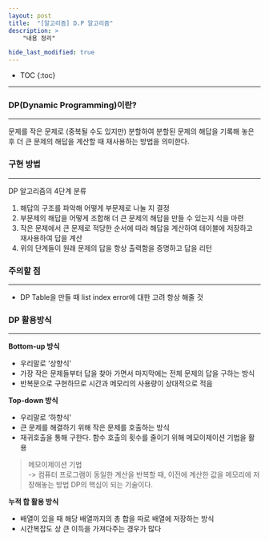 ```yaml
---
layout: post
title:  "[알고리즘] D.P 알고리즘"
description: >
    "내용 정리"

hide_last_modified: true
---
```

* TOC
{:toc}
***
### DP(Dynamic Programming)이란?
***
문제를 작은 문제로 (중복될 수도 있지만) 분할하여 분할된 문제의 해답을 기록해 놓은 후 더 큰 문제의 해답을 계산할 때 재사용하는 방법을 의미한다.


### 구현 방법 
***
DP 알고리즘의 4단계 분류
1. 해답의 구조를 파악해 어떻게 부문제로 나눌 지 결정
2. 부문제의 해답을 어떻게 조합해 더 큰 문제의 해답을 만들 수 있는지 식을 마련
3. 작은 문제에서 큰 문제로 적당한 순서에 따라 해답을 계산하여 테이블에 저장하고 재사용하여 답을 계산
4. 위의 단계들이 원래 문제의 답을 항상 출력함을 증명하고 답을 리턴

### 주의할 점
***
- DP Table을 만들 때 list index error에 대한 고려 항상 해줄 것

### DP 활용방식
***
**Bottom-up 방식**
- 우리말로 ‘상향식’
- 가장 작은 문제들부터 답을 찾아 가면서 마지막에는 전체 문제의 답을 구하는 방식
- 반복문으로 구현하므로 시간과 메모리의 사용량이 상대적으로 적음

**Top-down 방식**
- 우리말로 ‘하향식’
- 큰 문제를 해결하기 위해 작은 문제를 호출하는 방식
- 재귀호출을 통해 구한다. 함수 호출의 횟수를 줄이기 위해 메모이제이션 기법을 활용

> 메모이제이션 기법   
> -> 컴퓨터 프로그램이 동일한 계산을 반복할 때, 이전에 계산한 값을 메모리에 저장해놓는 방법
DP의 핵심이 되는 기술이다.


**누적 합 활용 방식**
- 배열이 있을 때 해당 배열까지의 총 합을 따로 배열에 저장하는 방식
- 시간복잡도 상 큰 이득을 가져다주는 경우가 많다